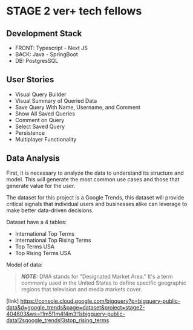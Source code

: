 # STAGE 2 ver+ tech fellows

## Development Stack

- FRONT: Typescript - Next JS
- BACK: Java - SpringBoot
- DB: PostgresSQL

## User Stories

- Visual Query Builder
- Visual Summary of Queried Data
- Save Query With Name, Username, and Comment
- Show All Saved Queries
- Comment on Query
- Select Saved Query
- Persistence
- Multiplayer Functionality

## Data Analysis

First, it is necessary to analyze the data to understand its structure and model. This will generate the most common use cases and those that generate value for the user.

The dataset for this project is a Google Trends, this dataset will provide critical signals that individual users and businesses alike can leverage to make better data-driven decisions. 


Dataset have a 4 tables:
- International Top Terms
- International Top Rising Terms
- Top Terms USA
- Top Rising Terms USA

Model of data:




> **_NOTE:_**  DMA stands for "Designated Market Area." It's a term commonly used in the United States to define specific geographic regions that television and media markets cover.




[link] https://console.cloud.google.com/bigquery?p=bigquery-public-data&d=google_trends&page=dataset&project=stage2-404603&ws=!1m5!1m4!4m3!1sbigquery-public-data!2sgoogle_trends!3stop_rising_terms

